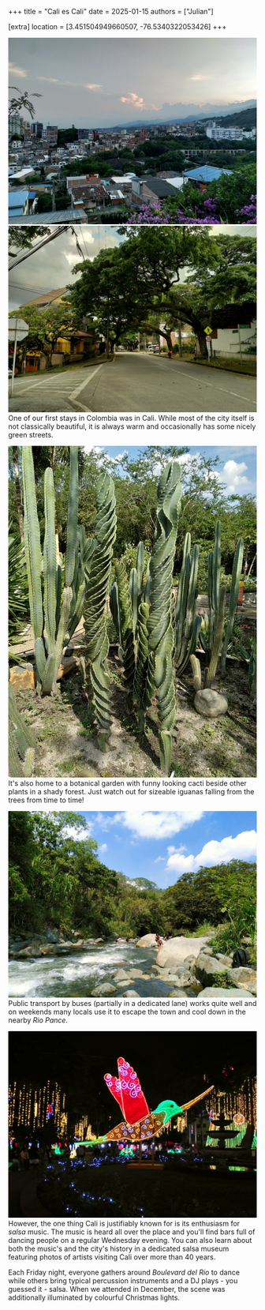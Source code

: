 +++
title = "Cali es Cali"
date = 2025-01-15
authors = ["Julian"]

[extra]
location = [3.451504949660507, -76.5340322053426]
+++

![View of a cities roofs on the left and tree-covered mountains merging under the evening sky in the middle](panorama.jpg "Panorama of Cali")
![An empty street with huge trees leaning from one side of the asphalt to the other](street.jpg "Tree-lined Street")
One of our first stays in Colombia was in Cali.
While most of the city itself is not classically beautiful, it is always warm and occasionally has some nicely green streets.

![A group of cacti where the two in the middle resemble large green drill bits](cactus.jpg "Spiral Cacti")
It's also home to a botanical garden with funny looking cacti beside other plants in a shady forest.
Just watch out for sizeable iguanas falling from the trees from time to time!

![Photo of a river between big rocks and dense green vegetation with people bathing in both sun and water](river.jpg "Rio Pance")
Public transport by buses (partially in a dedicated lane) works quite well and on weekends many locals use it to escape the town and cool down in the nearby _Rio Pance_.

![A big statue of a colourful hummingbird made from led strips on a public square illuminated with more light strips hanging from trees in the background](lights.jpg "Christmas Lights")
However, the one thing Cali is justifiably known for is its enthusiasm for _salsa_ music.
The music is heard all over the place and you'll find bars full of dancing people on a regular Wednesday evening.
You can also learn about both the music's and the city's history in a dedicated salsa museum featuring photos of artists visiting Cali over more than 40 years.

Each Friday night, everyone gathers around _Boulevard del Rio_ to dance while others bring typical percussion instruments and a DJ plays - you guessed it - salsa.
When we attended in December, the scene was additionally illuminated by colourful Christmas lights.
